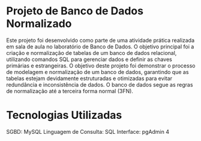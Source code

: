 # Projeto de Banco de Dados Normalizado
Este projeto foi desenvolvido como parte de uma atividade prática realizada em sala de aula no laboratório de Banco de Dados. O objetivo principal foi a criação e normalização de tabelas de um banco de dados relacional, utilizando comandos SQL para gerenciar dados e definir as chaves primárias e estrangeiras. O objetivo deste projeto foi demonstrar o processo de modelagem e normalização de um banco de dados, garantindo que as tabelas estejam devidamente estruturadas e otimizadas para evitar redundância e inconsistência de dados. O banco de dados segue as regras de normalização até a terceira forma normal (3FN). 

# Tecnologias Utilizadas
SGBD: MySQL
Linguagem de Consulta: SQL
Interface: pgAdmin 4

